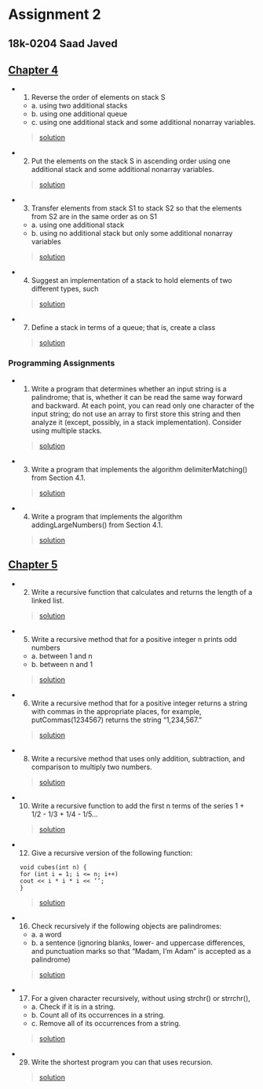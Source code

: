 # Assignment 2
## 18k-0204 Saad Javed

## [Chapter 4](https://github.com/nkteaching/assignment-2-vonderchild/tree/master/chapter4)

- 1. Reverse the order of elements on stack S
    - a. using two additional stacks
    - b. using one additional queue
    - c. using one additional stack and some additional nonarray variables.     
    >[solution](https://github.com/nkteaching/assignment-2-vonderchild/blob/master/chapter4/question1.cpp)
    
- 2. Put the elements on the stack S in ascending order using one additional stack and
some additional nonarray variables.
    >[solution](https://github.com/nkteaching/assignment-2-vonderchild/blob/master/chapter4/question2.cpp)
    
- 3. Transfer elements from stack S1 to stack S2 so that the elements from S2 are in the
same order as on S1
    - a. using one additional stack
    - b. using no additional stack but only some additional nonarray variables
    >[solution](https://github.com/nkteaching/assignment-2-vonderchild/blob/master/chapter4/question3.cpp)

- 4. Suggest an implementation of a stack to hold elements of two different types, such
    >[solution](https://github.com/nkteaching/assignment-2-vonderchild/blob/master/chapter4/question4.cpp)

- 7. Define a stack in terms of a queue; that is, create a class
    >[solution](https://github.com/nkteaching/assignment-2-vonderchild/blob/master/chapter4/question7.cpp)

### Programming Assignments

- 1. Write a program that determines whether an input string is a palindrome; that is,
whether it can be read the same way forward and backward. At each point, you can
read only one character of the input string; do not use an array to first store this
string and then analyze it (except, possibly, in a stack implementation). Consider
using multiple stacks.
    >[solution](https://github.com/nkteaching/assignment-2-vonderchild/blob/master/chapter4/programming-assignments/question1.cpp)

- 3. Write a program that implements the algorithm delimiterMatching() from
Section 4.1.
    >[solution](https://github.com/nkteaching/assignment-2-vonderchild/blob/master/chapter4/programming-assignments/question3.cpp)

- 4. Write a program that implements the algorithm addingLargeNumbers() from
Section 4.1.
    >[solution](https://github.com/nkteaching/assignment-2-vonderchild/blob/master/chapter4/programming-assignments/question4.cpp)

## [Chapter 5](https://github.com/nkteaching/assignment-2-vonderchild/tree/master/chapter5)

- 2. Write a recursive function that calculates and returns the length of a linked list.
    >[solution](https://github.com/nkteaching/assignment-2-vonderchild/blob/master/chapter5/question2.cpp)

- 5. Write a recursive method that for a positive integer n prints odd numbers
    - a. between 1 and n
    - b. between n and 1
    >[solution](https://github.com/nkteaching/assignment-2-vonderchild/blob/master/chapter5/question5.cpp)
    
- 6. Write a recursive method that for a positive integer returns a string with commas
in the appropriate places, for example, putCommas(1234567) returns the string
“1,234,567.”
    >[solution](https://github.com/nkteaching/assignment-2-vonderchild/blob/master/chapter5/question6.cpp)

- 8. Write a recursive method that uses only addition, subtraction, and comparison to
multiply two numbers.
    >[solution](https://github.com/nkteaching/assignment-2-vonderchild/blob/master/chapter5/question8.cpp)

- 10. Write a recursive function to add the first n terms of the series 
1 + 1/2 - 1/3 + 1/4 - 1/5...
    >[solution](https://github.com/nkteaching/assignment-2-vonderchild/blob/master/chapter5/question10.cpp)
    
- 12. Give a recursive version of the following function:
    ```
    void cubes(int n) {
    for (int i = 1; i <= n; i++)
    cout << i * i * i << ’’;
    }
    ```
    >[solution](https://github.com/nkteaching/assignment-2-vonderchild/blob/master/chapter5/question12.cpp)
    
- 16. Check recursively if the following objects are palindromes:
    - a. a word
    - b. a sentence (ignoring blanks, lower- and uppercase differences, and punctuation
marks so that “Madam, I’m Adam” is accepted as a palindrome)
    >[solution](https://github.com/nkteaching/assignment-2-vonderchild/blob/master/chapter5/question16.cpp)
    
- 17. For a given character recursively, without using strchr() or strrchr(),
    - a. Check if it is in a string.
    - b. Count all of its occurrences in a string.
    - c. Remove all of its occurrences from a string.
    >[solution](https://github.com/nkteaching/assignment-2-vonderchild/blob/master/chapter5/question17.cpp)

- 29. Write the shortest program you can that uses recursion.
    >[solution](https://github.com/nkteaching/assignment-2-vonderchild/blob/master/chapter5/question29.cpp)

